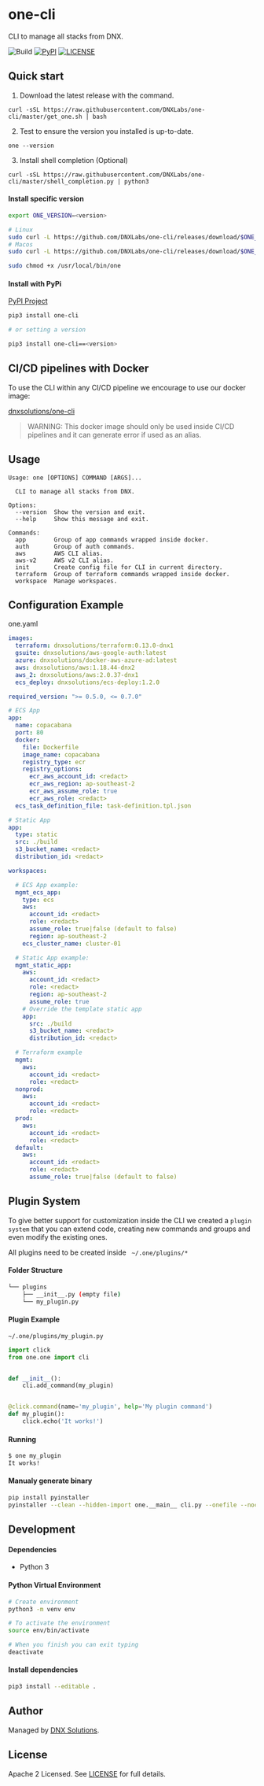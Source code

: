 # one-cli

CLI to manage all stacks from DNX.

![Build](https://github.com/DNXLabs/one-cli/workflows/Build/badge.svg)
[![PyPI](https://badge.fury.io/py/one-cli.svg)](https://pypi.python.org/pypi/one-cli/)
[![LICENSE](https://img.shields.io/github/license/DNXLabs/one-cli)](https://github.com/DNXLabs/one-cli/blob/master/LICENSE)

## Quick start

1. Download the latest release with the command.
```
curl -sSL https://raw.githubusercontent.com/DNXLabs/one-cli/master/get_one.sh | bash
```

2. Test to ensure the version you installed is up-to-date.
```
one --version
```

3. Install shell completion (Optional)
```
curl -sSL https://raw.githubusercontent.com/DNXLabs/one-cli/master/shell_completion.py | python3
```

#### Install specific version

```bash
export ONE_VERSION=<version>

# Linux
sudo curl -L https://github.com/DNXLabs/one-cli/releases/download/$ONE_VERSION/one_linux_amd64 -o /usr/local/bin/one
# Macos
sudo curl -L https://github.com/DNXLabs/one-cli/releases/download/$ONE_VERSION/one_macos_amd64 -o /usr/local/bin/one

sudo chmod +x /usr/local/bin/one
```

#### Install with PyPi

[PyPI Project](https://pypi.org/project/one-cli)
```bash
pip3 install one-cli

# or setting a version

pip3 install one-cli==<version>
```

##  CI/CD pipelines with Docker

To use the CLI within any CI/CD pipeline we encourage to use our docker image:

[dnxsolutions/one-cli](https://hub.docker.com/repository/docker/dnxsolutions/one-cli)

> WARNING: This docker image should only be used inside CI/CD pipelines and it can generate error if used as an alias.


## Usage
```
Usage: one [OPTIONS] COMMAND [ARGS]...

  CLI to manage all stacks from DNX.

Options:
  --version  Show the version and exit.
  --help     Show this message and exit.

Commands:
  app        Group of app commands wrapped inside docker.
  auth       Group of auth commands.
  aws        AWS CLI alias.
  aws-v2     AWS v2 CLI alias.
  init       Create config file for CLI in current directory.
  terraform  Group of terraform commands wrapped inside docker.
  workspace  Manage workspaces.
```

## Configuration Example

one.yaml
```yaml
images:
  terraform: dnxsolutions/terraform:0.13.0-dnx1
  gsuite: dnxsolutions/aws-google-auth:latest
  azure: dnxsolutions/docker-aws-azure-ad:latest
  aws: dnxsolutions/aws:1.18.44-dnx2
  aws_2: dnxsolutions/aws:2.0.37-dnx1
  ecs_deploy: dnxsolutions/ecs-deploy:1.2.0

required_version: ">= 0.5.0, <= 0.7.0"

# ECS App
app:
  name: copacabana
  port: 80
  docker:
    file: Dockerfile
    image_name: copacabana
    registry_type: ecr
    registry_options:
      ecr_aws_account_id: <redact>
      ecr_aws_region: ap-southeast-2
      ecr_aws_assume_role: true
      ecr_aws_role: <redact>
  ecs_task_definition_file: task-definition.tpl.json

# Static App
app:
  type: static
  src: ./build
  s3_bucket_name: <redact>
  distribution_id: <redact>

workspaces:

  # ECS App example:
  mgmt_ecs_app:
    type: ecs
    aws:
      account_id: <redact>
      role: <redact>
      assume_role: true|false (default to false)
      region: ap-southeast-2
    ecs_cluster_name: cluster-01

  # Static App example:
  mgmt_static_app:
    aws:
      account_id: <redact>
      role: <redact>
      region: ap-southeast-2
      assume_role: true
    # Override the template static app
    app:
      src: ./build
      s3_bucket_name: <redact>
      distribution_id: <redact>

  # Terraform example
  mgmt:
    aws:
      account_id: <redact>
      role: <redact>
  nonprod:
    aws:
      account_id: <redact>
      role: <redact>
  prod:
    aws:
      account_id: <redact>
      role: <redact>
  default:
    aws:
      account_id: <redact>
      role: <redact>
      assume_role: true|false (default to false)
```

## Plugin System

To give better support for customization inside the CLI we created a `plugin system` that you can extend code, creating new commands and groups and even modify the existing ones.

All plugins need to be created inside ` ~/.one/plugins/*`

#### Folder Structure

```bash
└── plugins
    ├── __init__.py (empty file)
    └── my_plugin.py
```

#### Plugin Example

`~/.one/plugins/my_plugin.py`
```python
import click
from one.one import cli


def __init__():
    cli.add_command(my_plugin)


@click.command(name='my_plugin', help='My plugin command')
def my_plugin():
    click.echo('It works!')
```

#### Running

```bash
$ one my_plugin
It works!
```

#### Manualy generate binary

```bash
pip install pyinstaller
pyinstaller --clean --hidden-import one.__main__ cli.py --onefile --noconsole -n one
```

## Development

#### Dependencies

- Python 3

#### Python Virtual Environment

```bash
# Create environment
python3 -m venv env

# To activate the environment
source env/bin/activate

# When you finish you can exit typing
deactivate
```

#### Install dependencies

```bash
pip3 install --editable .
```

## Author

Managed by [DNX Solutions](https://github.com/DNXLabs).

## License

Apache 2 Licensed. See [LICENSE](https://github.com/DNXLabs/one-cli/blob/master/LICENSE) for full details.